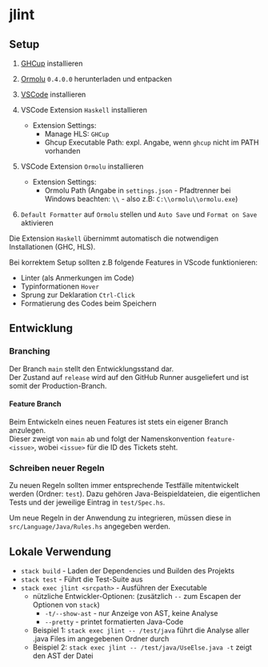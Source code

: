 # jlint

## Setup

1. [GHCup](https://www.haskell.org/ghcup/) installieren

2. [Ormolu](https://github.com/tweag/ormolu/releases) `0.4.0.0` herunterladen und entpacken

3. [VSCode](https://code.visualstudio.com) installieren

4. VSCode Extension `Haskell` installieren
    - Extension Settings:
      - Manage HLS: `GHCup`
      - Ghcup Executable Path: expl. Angabe, wenn `ghcup` nicht im PATH vorhanden

5. VSCode Extension `Ormolu` installieren
    - Extension Settings:
      - Ormolu Path (Angabe in `settings.json` - Pfadtrenner bei Windows beachten: `\\` - also z.B: `C:\\ormolu\\ormolu.exe`) 

6. `Default Formatter` auf `Ormolu` stellen und `Auto Save` und `Format on Save` aktivieren

Die Extension `Haskell` übernimmt automatisch die notwendigen Installationen (GHC, HLS).

Bei korrektem Setup sollten z.B folgende Features in VScode funktionieren:
- Linter (als Anmerkungen im Code)
- Typinformationen `Hover`
- Sprung zur Deklaration `Ctrl-Click`
- Formatierung des Codes beim Speichern

## Entwicklung

### Branching

Der Branch `main` stellt den Entwicklungsstand dar.  
Der Zustand auf `release` wird auf den GitHub Runner ausgeliefert und ist somit der Production-Branch.  

#### Feature Branch

Beim Entwickeln eines neuen Features ist stets ein eigener Branch anzulegen.  
Dieser zweigt von `main` ab und folgt der Namenskonvention `feature-<issue>`, wobei `<issue>` für die ID des Tickets steht.

### Schreiben neuer Regeln

Zu neuen Regeln sollten immer entsprechende Testfälle mitentwickelt werden (Ordner: `test`). Dazu gehören Java-Beispieldateien, die eigentlichen Tests und der jeweilige Eintrag in `test/Spec.hs`.

Um neue Regeln in der Anwendung zu integrieren, müssen diese in `src/Language/Java/Rules.hs` angegeben werden.

## Lokale Verwendung

- `stack build` - Laden der Dependencies und Builden des Projekts
- `stack test` - Führt die Test-Suite aus
- `stack exec jlint <srcpath>` - Ausführen der Executable
  - nützliche Entwickler-Optionen: (zusätzlich `--` zum Escapen der Optionen von `stack`)
    - `-t/--show-ast` - nur Anzeige von AST, keine Analyse
    - `--pretty` - printet formatierten Java-Code
  - Beispiel 1: `stack exec jlint -- /test/java` führt die Analyse aller .java Files im angegebenen Ordner durch
  - Beispiel 2: `stack exec jlint -- /test/java/UseElse.java -t` zeigt den AST der Datei